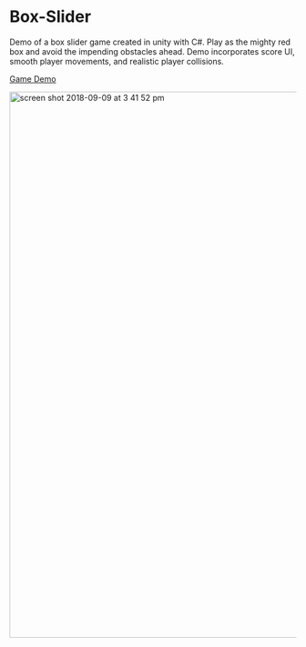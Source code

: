 # Box-Slider
Demo of a box slider game created in unity with C#. Play as the mighty red box and avoid the impending obstacles ahead. Demo incorporates score UI, smooth player movements, and realistic player collisions. 

[Game Demo](BoxSlider.surge.sh)


<img width="960" alt="screen shot 2018-09-09 at 3 41 52 pm" src="https://user-images.githubusercontent.com/31945972/45268241-fa02d480-b446-11e8-95b6-70fbaad2934e.png">
